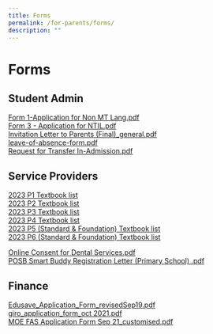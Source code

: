 ```yaml
---
title: Forms
permalink: /for-parents/forms/
description: ""
---
```

# Forms

## Student Admin

<a target="_blank" href="/files/Forms/Form%201-Application%20for%20Non%20MT%20Lang.pdf">Form 1-Application for Non MT Lang.pdf</a>   
<a target="_blank" href="/files/Forms/Form%203%20-%20Application%20for%20NTIL.pdf">Form 3 - Application for NTIL.pdf</a>    
<a target="_blank" href="/files/Forms/Invitation%20Letter%20to%20Parents%20(Final)_general.pdf">Invitation Letter to Parents (Final)_general.pdf</a>    
<a target="_blank" href="/files/Forms/leave-of-absence-form.pdf">leave-of-absence-form.pdf</a>     
<a target="_blank" href="/files/Forms/Request%20for%20Transfer%20In-Admission.pdf">Request for Transfer In-Admission.pdf</a>

## Service Providers


[2023 P1 Textbook list](/files/p1%20booklist.pdf)<br>[2023 P2 Textbook list](/files/p2%20booklist.pdf)<br>
[2023 P3 Textbook list](/files/p3%20booklist.pdf)<br>
[2023 P4 Textbook list](/files/p4%20booklist.pdf)<br>
[2023 P5 (Standard &amp; Foundation) Textbook list](/files/p5%20(standard%20&amp;%20foundation)%20booklist.pdf)<br>
[2023 P6 (Standard &amp; Foundation) Textbook list](/files/p6%20(standard%20&amp;%20foundation)%20booklist.pdf)<br>
 
<a target="_blank" href="/files/Forms/Online%20Consent%20for%20Dental%20Services.pdf">Online Consent for Dental Services.pdf</a>    
<a target="_blank" href="/files/Forms/POSB%20Smart%20Buddy%20Registration%20Letter%20(Primary%20School)%20.pdf">POSB Smart Buddy Registration Letter (Primary School) .pdf</a>      


## Finance

<a target="_blank" href="/files/Forms/Edusave_Application_Form_revisedSep19.pdf">Edusave_Application_Form_revisedSep19.pdf</a>    
<a target="_blank" href="/files/Forms/giro_application_form_oct%202021.pdf">giro_application_form_oct 2021.pdf</a>     
<a target="_blank" href="/files/Forms/MOE%20FAS%20Application%20Form%20Sep%2021_customised.pdf">MOE FAS Application Form Sep 21_customised.pdf</a>